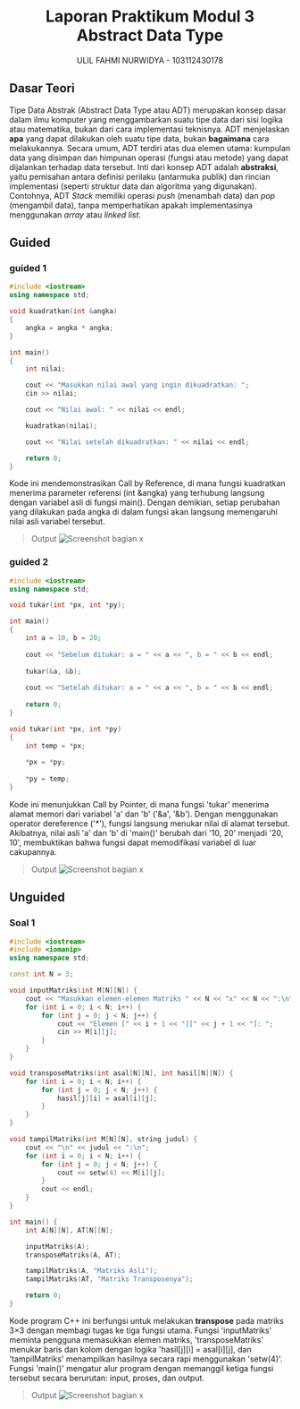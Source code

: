 # <h1 align="center">Laporan Praktikum Modul 3 <br> Abstract Data Type </h1>
<p align="center">ULIL FAHMI NURWIDYA - 103112430178</p>

## Dasar Teori

Tipe Data Abstrak (Abstract Data Type atau ADT) merupakan konsep dasar dalam ilmu komputer yang menggambarkan suatu tipe data dari sisi logika atau matematika, bukan dari cara implementasi teknisnya. ADT menjelaskan **apa** yang dapat dilakukan oleh suatu tipe data, bukan **bagaimana** cara melakukannya. Secara umum, ADT terdiri atas dua elemen utama: kumpulan data yang disimpan dan himpunan operasi (fungsi atau metode) yang dapat dijalankan terhadap data tersebut. Inti dari konsep ADT adalah **abstraksi**, yaitu pemisahan antara definisi perilaku (antarmuka publik) dan rincian implementasi (seperti struktur data dan algoritma yang digunakan). Contohnya, ADT *Stack* memiliki operasi *push* (menambah data) dan *pop* (mengambil data), tanpa memperhatikan apakah implementasinya menggunakan *array* atau *linked list*.


## Guided

### guided 1
```c++
#include <iostream>
using namespace std;

void kuadratkan(int &angka)
{
    angka = angka * angka;
}

int main()
{
    int nilai;

    cout << "Masukkan nilai awal yang ingin dikuadratkan: ";
    cin >> nilai;

    cout << "Nilai awal: " << nilai << endl;

    kuadratkan(nilai);

    cout << "Nilai setelah dikuadratkan: " << nilai << endl;

    return 0;
}
```
Kode ini mendemonstrasikan Call by Reference, di mana fungsi kuadratkan menerima parameter referensi (int &angka) yang terhubung langsung dengan variabel asli di fungsi main(). Dengan demikian, setiap perubahan yang dilakukan pada angka di dalam fungsi akan langsung memengaruhi nilai asli variabel tersebut.

> Output
> ![Screenshot bagian x](outputmodul2/Screenshot_guided1.png)

### guided 2
```c++
#include <iostream>
using namespace std;

void tukar(int *px, int *py);

int main()
{   
    int a = 10, b = 20;
    
    cout << "Sebelum ditukar: a = " << a << ", b = " << b << endl; 
    
    tukar(&a, &b); 
    
    cout << "Setelah ditukar: a = " << a << ", b = " << b << endl;
    
    return 0;
}

void tukar(int *px, int *py)
{
    int temp = *px; 
    
    *px = *py; 
    
    *py = temp; 
}
```
Kode ini menunjukkan Call by Pointer, di mana fungsi 'tukar' menerima alamat memori dari variabel 'a' dan 'b' ('&a', '&b'). Dengan menggunakan operator dereference ('*'), fungsi langsung menukar nilai di alamat tersebut. Akibatnya, nilai asli 'a' dan 'b' di 'main()' berubah dari '10, 20' menjadi '20, 10', membuktikan bahwa fungsi dapat memodifikasi variabel di luar cakupannya.
> Output
> ![Screenshot bagian x](outputmodul2/Screenshot_guided2.png)


## Unguided

### Soal 1

```c++
#include <iostream>
#include <iomanip>
using namespace std;

const int N = 3;

void inputMatriks(int M[N][N]) {
    cout << "Masukkan elemen-elemen Matriks " << N << "x" << N << ":\n";
    for (int i = 0; i < N; i++) {
        for (int j = 0; j < N; j++) {
            cout << "Elemen [" << i + 1 << "][" << j + 1 << "]: ";
            cin >> M[i][j];
        }
    }
}

void transposeMatriks(int asal[N][N], int hasil[N][N]) {
    for (int i = 0; i < N; i++) {
        for (int j = 0; j < N; j++) {
            hasil[j][i] = asal[i][j];
        }
    }
}

void tampilMatriks(int M[N][N], string judul) {
    cout << "\n" << judul << ":\n";
    for (int i = 0; i < N; i++) {
        for (int j = 0; j < N; j++) {
            cout << setw(4) << M[i][j];
        }
        cout << endl;
    }
}

int main() {
    int A[N][N], AT[N][N];

    inputMatriks(A);
    transposeMatriks(A, AT);

    tampilMatriks(A, "Matriks Asli");
    tampilMatriks(AT, "Matriks Transposenya");

    return 0;
}

```
>
Kode program C++ ini berfungsi untuk melakukan **transpose** pada matriks 3×3 dengan membagi tugas ke tiga fungsi utama. Fungsi 'inputMatriks' meminta pengguna memasukkan elemen matriks, 'transposeMatriks' menukar baris dan kolom dengan logika 'hasil[j][i] = asal[i][j], dan 'tampilMatriks' menampilkan hasilnya secara rapi menggunakan 'setw(4)'. Fungsi 'main()' mengatur alur program dengan memanggil ketiga fungsi tersebut secara berurutan: input, proses, dan output.
> Output
> ![Screenshot bagian x](outputmodul2/Screenshot_unguided1.png)
